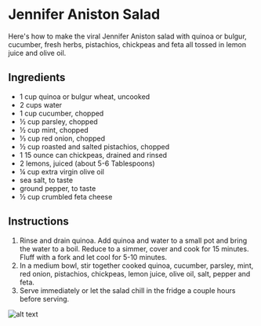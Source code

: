 # Jennifer Aniston Salad
Here's how to make the viral Jennifer Aniston salad with quinoa or bulgur, cucumber, fresh herbs, pistachios, chickpeas
and feta all tossed in lemon juice and olive oil.

## Ingredients
 - 1 cup quinoa or bulgur wheat, uncooked
 - 2 cups water
 - 1 cup cucumber, chopped
 - ½ cup parsley, chopped
 - ½ cup mint, chopped
 - ⅓ cup red onion, chopped
 - ½ cup roasted and salted pistachios, chopped
 - 1 15 ounce can chickpeas, drained and rinsed
 - 2 lemons, juiced (about 5-6 Tablespoons)
 - ¼ cup extra virgin olive oil
 - sea salt, to taste
 - ground pepper, to taste
 - ½ cup crumbled feta cheese

## Instructions

1. Rinse and drain quinoa. Add quinoa and water to a small pot and bring the water to a boil. Reduce to a simmer, cover
   and cook for 15 minutes. Fluff with a fork and let cool for 5-10 minutes. 
2. In a medium bowl, stir together cooked quinoa, cucumber, parsley, mint, red onion, pistachios, chickpeas, lemon juice, olive oil, salt, pepper and feta.
3. Serve immediately or let the salad chill in the fridge a couple hours before serving.

![alt text](https://github.com/hunterstrategy/HunterKitchen/blob/main/Photos/jenniferaniston.jpg)

